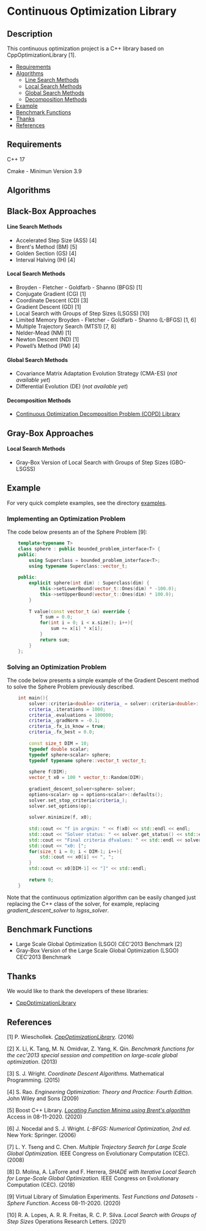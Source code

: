 # Continuous Optimization Library

## Description

This continuous optimization project is a C++ library based on CppOptimizationLibrary [1]. 

* [Requirements](#requirements)
* [Algorithms](#algorithms)
    * [Line Search Methods](#line-search-methods)
    * [Local Search Methods](#local-search-methods)
    * [Global Search Methods](#global-search-methods)
    * [Decomposition Methods](#decomposition-methods)
* [Example](#example)
* [Benchmark Functions](#benchmark-functions)
* [Thanks](#thanks)
* [References](#references)

## Requirements

C++ 17

Cmake - Minimun Version 3.9

## Algorithms

## Black-Box Approaches

#### Line Search Methods
- Accelerated Step Size (ASS) [4]
- Brent's Method (BM) [5]
- Golden Section (GS) [4]
- Interval Halving (IH) [4]


#### Local Search Methods
- Broyden - Fletcher - Goldfarb - Shanno (BFGS) [1]
- Conjugate Gradient (CG) [1]
- Coordinate Descent (CD) [3]
- Gradient Descent (GD) [1]
- Local Search with Groups of Step Sizes (LSGSS) [10]
- Limited Memory Broyden - Fletcher - Goldfarb - Shanno (L-BFGS) [1, 6]
- Multiple Trajectory Search (MTS1) [7, 8]
- Nelder-Mead (NM) [1]
- Newton Descent (ND) [1]
- Powell’s Method (PM) [4]

#### Global Search Methods
- Covariance Matrix Adaptation Evolution Strategy (CMA-ES) (*not available yet*)
- Differential Evolution (DE) (*not available yet*)

#### Decomposition Methods
 - [Continuous Optimization Decomposition Problem (COPD) Library](https://github.com/RodolfoALopes/decomposition_library)

## Gray-Box Approaches

#### Local Search Methods
- Gray-Box Version of Local Search with Groups of Step Sizes (GBO-LSGSS)
 
## Example

For very quick complete examples, see the directory [examples](tests/examples/).

### Implementing an Optimization Problem

The code below presents an of the Sphere Problem [9]:

```cpp
    template<typename T>
    class sphere : public bounded_problem_interface<T> {
    public:
        using Superclass = bounded_problem_interface<T>;
        using typename Superclass::vector_t;
    
    public:
        explicit sphere(int dim) : Superclass(dim) {
            this->setLowerBound(vector_t::Ones(dim) * -100.0);
            this->setUpperBound(vector_t::Ones(dim) * 100.0);
        }
    
        T value(const vector_t &x) override {
            T sum = 0.0;
            for(int i = 0; i < x.size(); i++){
                sum += x[i] * x[i];
            }
            return sum;
        }
    };
```

### Solving an Optimization Problem

The code below presents a simple example of the Gradient Descent method to solve the Sphere Problem previously described.

```cpp
    int main(){
        solver::criteria<double> criteria_ = solver::criteria<double>::defaults();
        criteria_.iterations = 1000;
        criteria_.evaluations = 100000;
        criteria_.gradNorm = -0.1;
        criteria_.fx_is_know = true;
        criteria_.fx_best = 0.0;
    
        const size_t DIM = 10;
        typedef double scalar;
        typedef sphere<scalar> sphere;
        typedef typename sphere::vector_t vector_t;
    
        sphere f(DIM);
        vector_t x0 = 100 * vector_t::Random(DIM);
    
        gradient_descent_solver<sphere> solver;
        options<scalar> op = options<scalar>::defaults();
        solver.set_stop_criteria(criteria_);
        solver.set_options(op);
    
        solver.minimize(f, x0);
    
        std::cout << "f in argmin: " << f(x0) << std::endl << endl;
        std::cout << "Solver status: " << solver.get_status() << std::endl << std::endl;
        std::cout << "Final criteria dfvalues: " << std::endl << solver.criteria() << std::endl << std::endl;
        std::cout << "x0: [";
        for(size_t i = 0; i < DIM-1; i++){
            std::cout << x0[i] << ", ";
        }
        std::cout << x0[DIM-1] << "]" << std::endl;
    
        return 0;
    }
```

Note that the continuous optimization algorithm can be easily changed just replacing the C++ class of the solver, for example, replacing *gradient_descent_solver* to *lsgss_solver*.

## Benchmark Functions
* Large Scale Global Optimization (LSGO) CEC'2013 Benchmark [2]
* Gray-Box Version of the Large Scale Global Optimization (LSGO) CEC'2013 Benchmark

## Thanks
We would like to thank the developers of these libraries:

- [CppOptimizationLibrary](https://github.com/PatWie/CppNumericalSolvers)

## References
[1] P. Wieschollek. [*CppOptimizationLibrary*](https://github.com/PatWie/CppNumericalSolvers). (2016)

[2] X. Li, K. Tang, M. N. Omidvar, Z. Yang, K. Qin. *Benchmark functions for the cec’2013 special session and competition on large-scale global optimization*. (2013)

[3] S. J. Wright. *Coordinate Descent Algorithms.* Mathematical Programming. (2015)

[4] S. Rao. *Engineering Optimization: Theory and Practice: Fourth Edition.* John Wiley and Sons (2009)

[5] Boost C++ Library. [*Locating Function Minima using Brent's algorithm*](https://www.boost.org/doc/libs/1_65_0/libs/math/doc/html/math_toolkit/roots/brent_minima.html) Access in 08-11-2020. (2020)

[6] J. Nocedal and S. J. Wright. *L-BFGS: Numerical Optimization, 2nd ed.* New York: Springer. (2006)

[7] L. Y. Tseng and C. Chen. *Multiple Trajectory Search for Large Scale Global Optimization.* IEEE Congress on Evolutionary Computation (CEC). (2008)

[8] D. Molina, A. LaTorre and F. Herrera, *SHADE with Iterative Local Search for Large-Scale Global Optimization.* IEEE Congress on Evolutionary Computation (CEC). (2018)

[9] Virtual Library of Simulation Experiments. *Test Functions and Datasets - Sphere Function*. Access 08-11-2020. (2020)

[10] R. A. Lopes, A. R. R. Freitas, R. C. P. Silva. *Local Search with Groups of Step Sizes* Operations Research Letters. (2021) 
